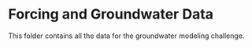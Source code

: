 # Forcing and Groundwater Data

This folder contains all the data for the groundwater modeling challenge.
